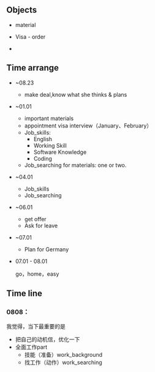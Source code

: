 







## Objects

- material
- Visa - order

- 



## Time arrange

- ~08.23
  - make deal,know what she thinks & plans

- ~01.01
  - important materials
  - appointment visa interview（January、February）
  - Job_skills:
    - English
    - Working Skill
    - Software Knowledge
    - Coding
  - Job_searching for materials: one or two.

- ~04.01
  - Job_skills
  - Job_searching

- ~06.01
  - get offer
  - Ask for leave

- ~07.01

  - Plan for Germany

- 07.01 - 08.01

  go，home，easy



## Time line

### 0808：

我觉得，当下最重要的是

- 把自己的动机信，优化一下
- 全面工作part
  - 技能（准备）work_background
  - 找工作（动作）work_searching

